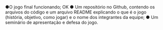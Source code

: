 ●O jogo final funcionando; OK
● Um repositório no Github, contendo os arquivos do código e um arquivo README
explicando o que é o jogo (história, objetivo, como jogar) e o nome dos integrantes da
equipe;
● Um seminário de apresentação e defesa do jogo.

